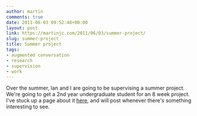 ```yaml
---
author: martin
comments: true
date: 2011-06-03 09:52:48+00:00
layout: post
link: https://martinjc.com/2011/06/03/summer-project/
slug: summer-project
title: Summer project
tags:
- augmented conversation
- research
- supervision
- work
---
```


Over the summer, Ian and I are going to be supervising a summer project. We're going to get a 2nd year undergraduate student for an 8 week project. I've stuck up a page about it [here](http://users.cs.cf.ac.uk/M.J.Chorley/research/augmented-conversation/), and will post whenever there's something interesting to see.
